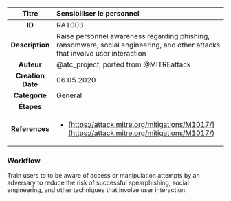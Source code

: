 | Titre                       | Sensibiliser le personnel         |
|:---------------------------:|:--------------------|
| **ID**                      | RA1003            |
| **Description**             | Raise personnel awareness regarding phishing, ransomware, social engineering,  and other attacks that involve user interaction   |
| **Auteur**                  | @atc_project, ported from @MITREattack        |
| **Creation Date**           | 06.05.2020 |
| **Catégorie**                | General      |
| **Étapes**                   || 
| **References** |<ul><li>[https://attack.mitre.org/mitigations/M1017/](https://attack.mitre.org/mitigations/M1017/)</li></ul>|

### Workflow

Train users to to be aware of access or manipulation attempts by an adversary to reduce the risk of 
successful spearphishing, social engineering, and other techniques that involve user interaction.
